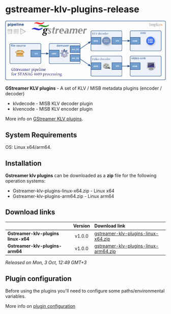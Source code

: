 
# gstreamer-klv-plugins-release


<div align="center">
  <a >
    <img src="images/GstKlvPipeline.png" alt="Logo" >
  </a>
</div>


**GStreamer KLV plugins** - A set of KLV / MISB metadata plugins (encoder / decoder)

- klvdecode - MISB KLV decoder plugin  
- klvencode - MISB KLV encoder plugin  

More info on [GStreamer KLV plugins](https://www.impleotv.com/content/gstreamer-klv-plugins/help/index.html).


## System Requirements
OS: Linux x64/arm64.

## Installation

**Gstreamer klv plugins** can be downloaded as a **zip** file for the following operation systems:  
 - Gstreamer-klv-plugins-linux-x64.zip    - Linux x64
 - Gstreamer-klv-plugins-arm64.zip        - Linux arm64

## Download links

|          | Version             | Download link                                                           | 
|:---------|:-------------------:|:------------------------------------------------------------------------|
| **Gstreamer-klv-plugins linux-x64**     |   v1.0.0 | [gstreamer-klv-plugins-linux-x64.zip](https://github.com/impleotv/gstreamer-klv-plugins-release/releases/latest/download/gstreamer-klv-plugins-linux-x64.zip)   | 
| **Gstreamer-klv-plugins-arm64**         |   v1.0.0 | [gstreamer-klv-plugins-linux-arm64.zip](https://github.com/impleotv/gstreamer-klv-plugins-release/releases/latest/download/gstreamer-klv-plugins-linux-arm64.zip)  | 


*Released on Mon, 3 Oct, 12:49 GMT+3*

## Plugin configuration

Before using the plugins you'll need to configure some paths/environmental variables.  

More info on [plugin configuration](https://www.impleotv.com/content/gstreamer-klv-plugins/help/user-guide/env-variables.html)


